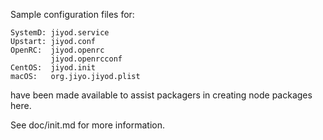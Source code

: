 Sample configuration files for:
```
SystemD: jiyod.service
Upstart: jiyod.conf
OpenRC:  jiyod.openrc
         jiyod.openrcconf
CentOS:  jiyod.init
macOS:   org.jiyo.jiyod.plist
```
have been made available to assist packagers in creating node packages here.

See doc/init.md for more information.
